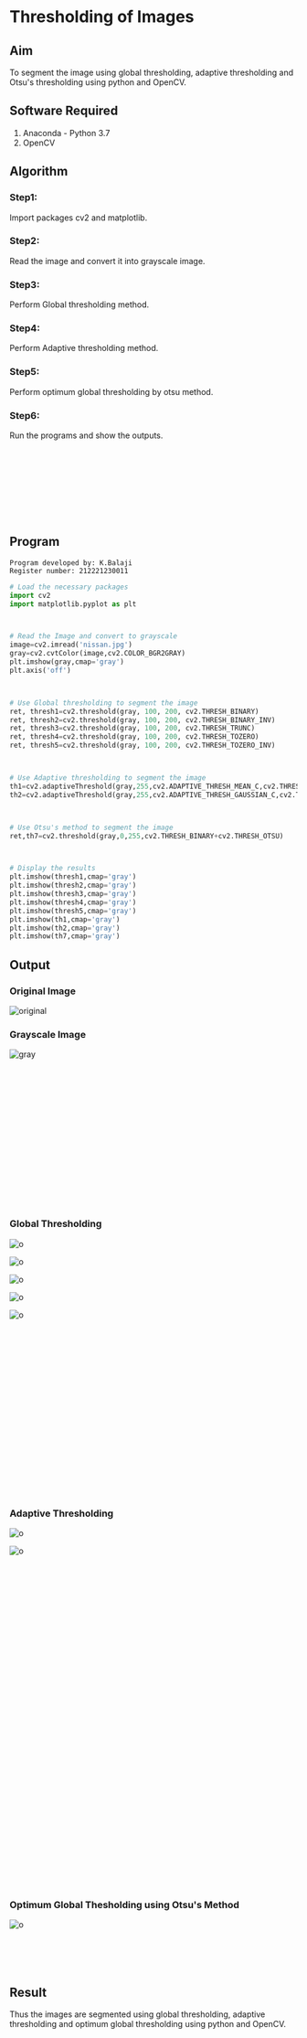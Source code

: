 # Thresholding of Images
## Aim
To segment the image using global thresholding, adaptive thresholding and Otsu's thresholding using python and OpenCV.

## Software Required
1. Anaconda - Python 3.7
2. OpenCV

## Algorithm

### Step1:
Import packages cv2 and matplotlib.
<br>

### Step2:
Read the image and convert it into grayscale image.
<br>

### Step3:
Perform Global thresholding method.
<br>

### Step4:
Perform Adaptive thresholding method.
<br>

### Step5:
Perform optimum global thresholding by otsu method.
<br>

### Step6:
Run the programs and show the outputs.
<br>
<br></br>
<br></br>
<br></br>
<br></br>
## Program
~~~
Program developed by: K.Balaji
Register number: 212221230011
~~~

```python
# Load the necessary packages
import cv2
import matplotlib.pyplot as plt



# Read the Image and convert to grayscale
image=cv2.imread('nissan.jpg')
gray=cv2.cvtColor(image,cv2.COLOR_BGR2GRAY)
plt.imshow(gray,cmap='gray')
plt.axis('off')



# Use Global thresholding to segment the image
ret, thresh1=cv2.threshold(gray, 100, 200, cv2.THRESH_BINARY)
ret, thresh2=cv2.threshold(gray, 100, 200, cv2.THRESH_BINARY_INV)
ret, thresh3=cv2.threshold(gray, 100, 200, cv2.THRESH_TRUNC)
ret, thresh4=cv2.threshold(gray, 100, 200, cv2.THRESH_TOZERO)
ret, thresh5=cv2.threshold(gray, 100, 200, cv2.THRESH_TOZERO_INV)



# Use Adaptive thresholding to segment the image
th1=cv2.adaptiveThreshold(gray,255,cv2.ADAPTIVE_THRESH_MEAN_C,cv2.THRESH_BINARY,11,2)
th2=cv2.adaptiveThreshold(gray,255,cv2.ADAPTIVE_THRESH_GAUSSIAN_C,cv2.THRESH_BINARY,11,2)



# Use Otsu's method to segment the image 
ret,th7=cv2.threshold(gray,0,255,cv2.THRESH_BINARY+cv2.THRESH_OTSU)



# Display the results
plt.imshow(thresh1,cmap='gray')
plt.imshow(thresh2,cmap='gray')
plt.imshow(thresh3,cmap='gray')
plt.imshow(thresh4,cmap='gray')
plt.imshow(thresh5,cmap='gray')
plt.imshow(th1,cmap='gray')
plt.imshow(th2,cmap='gray')
plt.imshow(th7,cmap='gray')

```
## Output

### Original Image
![original](./1.png)
### Grayscale Image
![gray](./2.png)
<br>
<br>
<br>
<br>
<br></br>
<br></br>
<br></br>
<br></br>
<br></br>
<br></br>
### Global Thresholding
![o](./3.png)


![o](./4.png)


![o](./5.png)


![o](./6.png)


![o](./7.png)
<br>
<br>
<br>
<br></br>
<br></br>
<br></br>
<br></br>
<br></br>
<br></br>
<br></br>
<br></br>
### Adaptive Thresholding
![o](./8.png)

![o](./9.png)
<br>
<br>
<br>
<br></br>
<br></br>
<br></br>
<br></br>
<br></br>
<br></br>
<br></br>
<br></br>
<br></br>
<br></br>
<br></br>
<br></br>
<br></br>
<br></br>
<br></br>
<br></br>
### Optimum Global Thesholding using Otsu's Method
![o](./10.png)
<br>
<br>
<br>
<br>
<br>


## Result
Thus the images are segmented using global thresholding, adaptive thresholding and optimum global thresholding using python and OpenCV.



